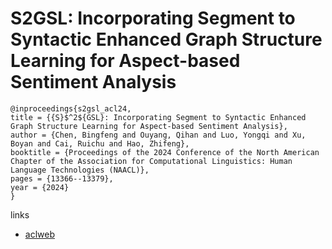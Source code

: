 # S2GSL: Incorporating Segment to Syntactic Enhanced Graph Structure Learning for Aspect-based Sentiment Analysis

```
@inproceedings{s2gsl_acl24,
title = {{S}$^2${GSL}: Incorporating Segment to Syntactic Enhanced Graph Structure Learning for Aspect-based Sentiment Analysis},
author = {Chen, Bingfeng and Ouyang, Qihan and Luo, Yongqi and Xu, Boyan and Cai, Ruichu and Hao, Zhifeng},
booktitle = {Proceedings of the 2024 Conference of the North American Chapter of the Association for Computational Linguistics: Human Language Technologies (NAACL)},
pages = {13366--13379},
year = {2024}
}
```

links
- [aclweb](https://aclanthology.org/2024.acl-long.721)
